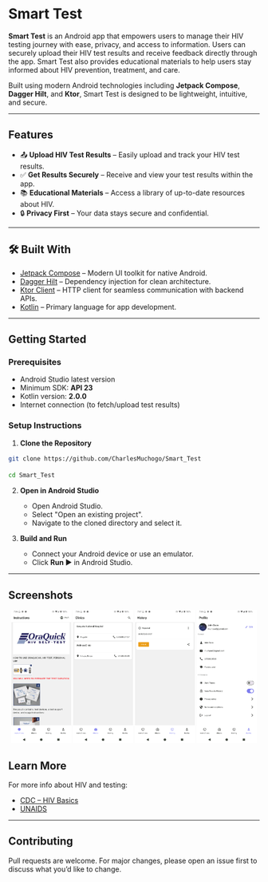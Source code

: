 
# Smart Test

**Smart Test** is an Android app that empowers users to manage their HIV testing journey with ease, privacy, and access to information. Users can securely upload their HIV test results and receive feedback directly through the app. Smart Test also provides educational materials to help users stay informed about HIV prevention, treatment, and care.

Built using modern Android technologies including **Jetpack Compose**, **Dagger Hilt**, and **Ktor**, Smart Test is designed to be lightweight, intuitive, and secure.

---

## Features

- 📤 **Upload HIV Test Results** – Easily upload and track your HIV test results.
- ✅ **Get Results Securely** – Receive and view your test results within the app.
- 📚 **Educational Materials** – Access a library of up-to-date resources about HIV.
- 🔒 **Privacy First** – Your data stays secure and confidential.

---

## 🛠️ Built With

- [Jetpack Compose](https://developer.android.com/jetpack/compose) – Modern UI toolkit for native Android.
- [Dagger Hilt](https://dagger.dev/hilt/) – Dependency injection for clean architecture.
- [Ktor Client](https://ktor.io/docs/client.html) – HTTP client for seamless communication with backend APIs.
- [Kotlin](https://kotlinlang.org/) – Primary language for app development.

---

## Getting Started

### Prerequisites

- Android Studio latest version
- Minimum SDK: **API 23**
- Kotlin version: **2.0.0**
- Internet connection (to fetch/upload test results)

### Setup Instructions

1. **Clone the Repository**

```bash
git clone https://github.com/CharlesMuchogo/Smart_Test

cd Smart_Test
```

2. **Open in Android Studio**

    - Open Android Studio.
    - Select "Open an existing project".
    - Navigate to the cloned directory and select it.

3. **Build and Run**

    - Connect your Android device or use an emulator.
    - Click **Run ▶️** in Android Studio.

---

## Screenshots

<p align="center">
<img src="screenshots/3.png" width="120"/> 
<img src="screenshots/2.png" width="120"/> 
<img src="screenshots/1.png" width="120"/> 
<img src="screenshots/4.png" width="120"/>
</p>

## Learn More

For more info about HIV and testing:

- [CDC – HIV Basics](https://www.cdc.gov/hiv/basics/index.html)
- [UNAIDS](https://www.unaids.org/en)

---

## Contributing

Pull requests are welcome. For major changes, please open an issue first to discuss what you’d like to change.
